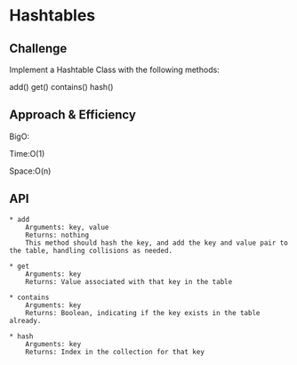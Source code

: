 # Hashtables


## Challenge
Implement a Hashtable Class with the following methods:

add()
get()
contains()
hash()

## Approach & Efficiency

BigO:

Time:O(1)

Space:O(n)

## API


    * add
        Arguments: key, value
        Returns: nothing
        This method should hash the key, and add the key and value pair to the table, handling collisions as needed.

    * get
        Arguments: key
        Returns: Value associated with that key in the table

    * contains
        Arguments: key
        Returns: Boolean, indicating if the key exists in the table already.
        
    * hash
        Arguments: key
        Returns: Index in the collection for that key
